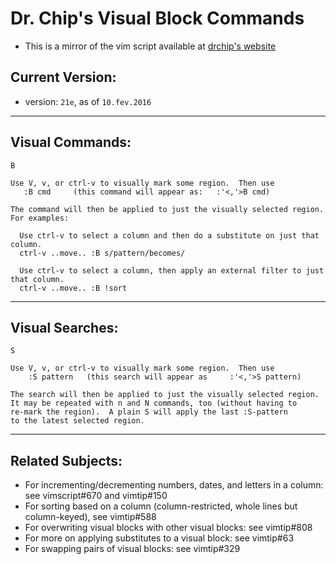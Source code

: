 Dr. Chip's Visual Block Commands
=========

* This is a mirror of the vim script available at [drchip's website](http://www.drchip.org/astronaut/vim/vbafiles/vis.vba.gz)

Current Version: 
--------------
* version: `21e`, as of `10.fev.2016`

----------------
Visual Commands:
----------------
    B

    Use V, v, or ctrl-v to visually mark some region.  Then use
       :B cmd     (this command will appear as:   :'<,'>B cmd)

    The command will then be applied to just the visually selected region.
    For examples:

      Use ctrl-v to select a column and then do a substitute on just that column.
      ctrl-v ..move.. :B s/pattern/becomes/

      Use ctrl-v to select a column, then apply an external filter to just that column.
      ctrl-v ..move.. :B !sort


----------------
Visual Searches:
----------------

    S

    Use V, v, or ctrl-v to visually mark some region.  Then use
        :S pattern   (this search will appear as     :'<,'>S pattern)

    The search will then be applied to just the visually selected region.
    It may be repeated with n and N commands, too (without having to
    re-mark the region).  A plain S will apply the last :S-pattern
    to the latest selected region.


-----------------
Related Subjects:
-----------------

 * For incrementing/decrementing numbers, dates, and letters in a column: see vimscript#670 and vimtip#150
 * For sorting based on a column (column-restricted, whole lines but column-keyed), see vimtip#588
 * For overwriting visual blocks with other visual blocks: see vimtip#808
 * For more on applying substitutes to a visual block: see vimtip#63
 * For swapping pairs of visual blocks: see vimtip#329
